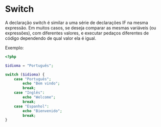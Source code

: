 # Switch

A declaração switch é similar a uma série de declarações IF na mesma expressão. Em muitos casos, se deseja comparar as mesmas variáveis (ou expressões), com diferentes valores, e executar pedaços diferentes de código dependendo de qual valor ela é igual.

Exemplo:

```php
<?php

$idioma = "Português";

switch ($idioma) {
    case "Português";
        echo "Bem vindo";
        break;
    case "Inglês":
        echo "Welcome";
        break;
    case "Espanhol":
        echo "Bienvenido";
        break;
}
```